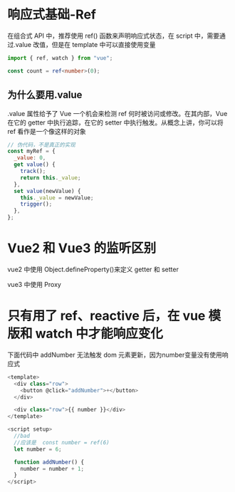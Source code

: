 # 响应式基础-Ref

在组合式 API 中，推荐使用 ref() 函数来声明响应式状态，在 script 中，需要通过.value 改值，但是在 template 中可以直接使用变量

```typescript
import { ref, watch } from "vue";

const count = ref<number>(0);
```

## 为什么要用.value

.value 属性给予了 Vue 一个机会来检测 ref 何时被访问或修改。在其内部，Vue 在它的 getter 中执行追踪，在它的 setter 中执行触发。从概念上讲，你可以将 ref 看作是一个像这样的对象

```javascript
// 伪代码，不是真正的实现
const myRef = {
  _value: 0,
  get value() {
    track();
    return this._value;
  },
  set value(newValue) {
    this._value = newValue;
    trigger();
  },
};
```

# Vue2 和 Vue3 的监听区别

vue2 中使用 Object.defineProperty()来定义 getter 和 setter

vue3 中使用 Proxy

# 只有用了 ref、reactive 后，在 vue 模版和 watch 中才能响应变化

下面代码中 addNumber 无法触发 dom 元素更新，因为number变量没有使用响应式

```javascript
<template>
  <div class="row">
    <button @click="addNumber">+</button>
  </div>

  <div class="row">{{ number }}</div>
</template>

<script setup>
  //bad
  //应该是  const number = ref(6)
  let number = 6;

  function addNumber() {
    number = number + 1;
  }
</script>
```

